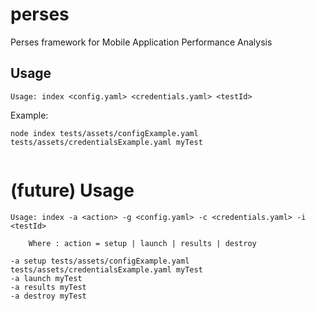 # perses
Perses framework for Mobile Application Performance  Analysis


## Usage
```
Usage: index <config.yaml> <credentials.yaml> <testId>
```
Example:
```
node index tests/assets/configExample.yaml tests/assets/credentialsExample.yaml myTest


```


# (future) Usage
```
Usage: index -a <action> -g <config.yaml> -c <credentials.yaml> -i <testId>

    Where : action = setup | launch | results | destroy 

-a setup tests/assets/configExample.yaml tests/assets/credentialsExample.yaml myTest
-a launch myTest
-a results myTest
-a destroy myTest

